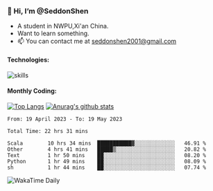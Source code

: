 ### 👋 Hi, I’m @SeddonShen
- A student in NWPU,Xi'an China.
- Want to learn something.
- 📫 You can contact me at seddonshen2001@gmail.com

#### Technologies:

![skills](https://skillicons.dev/icons?i=scala,js,html,css,bootstrap,jquery,c,cpp,cloudflare,django,docker,flask,git,github,githubactions,linux,latex,mysql,nodejs,ps,php,pr,py,raspberrypi,redis,unreal,v,vscode,vue,bash)

#### Monthly Coding:
[![Top Langs](https://github-readme-stats.vercel.app/api/top-langs?username=seddonshen&show_icons=true&locale=en&layout=compact&hide=html&langs_count=8)](https://github.com/SeddonShen/)
[![Anurag's github stats](https://github-readme-stats.vercel.app/api?username=SeddonShen&count_private=true&show_icons=true)](https://github.com/anuraghazra/github-readme-stats)
<!--START_SECTION:waka-->

```text
From: 19 April 2023 - To: 19 May 2023

Total Time: 22 hrs 31 mins

Scala        10 hrs 34 mins  ███████████▓░░░░░░░░░░░░░   46.91 %
Other        4 hrs 41 mins   █████▒░░░░░░░░░░░░░░░░░░░   20.82 %
Text         1 hr 50 mins    ██░░░░░░░░░░░░░░░░░░░░░░░   08.20 %
Python       1 hr 49 mins    ██░░░░░░░░░░░░░░░░░░░░░░░   08.09 %
sh           1 hr 44 mins    ██░░░░░░░░░░░░░░░░░░░░░░░   07.74 %
```

<!--END_SECTION:waka-->

![WakaTime Daily](https://wakatime.com/share/@seddon2001/61a7e342-5f12-4fea-bf92-1fac161e97d6.svg)
<!---
SeddonShen/SeddonShen is a ✨ special ✨ repository because its `README.md` (this file) appears on your GitHub profile.
You can click the Preview link to take a look at your changes.
--->
